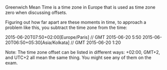 Greenwich Mean Time is a time zone in Europe that is used as time zone zero when discussing offsets. 

Figuring out how far apart are these moments in time, to approach a problem like this, you subtract the time zone from the time:

2015-06-20T07:50+02:00[Europe/Paris] // GMT 2015-06-20 5:50
2015-06-20T06:50+05:30[Asia/Kolkata] // GMT 2015-06-20 1:20

Note:
  The time zone offset can be listed in different ways: +02:00, GMT+2, and UTC+2 all mean the same thing. You might see any of them on the   exam.
